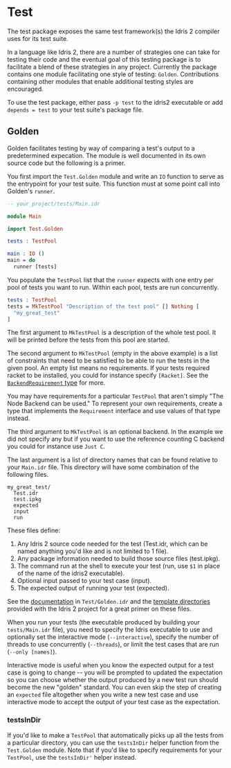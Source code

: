 # Test
The test package exposes the same test framework(s) the Idris 2 compiler
uses for its test suite.

In a language like Idris 2, there are a number of strategies one can take
for testing their code and the eventual goal of this testing package is to
facilitate a blend of these strategies in any project. Currently the package
contains one module facilitating one style of testing: `Golden`. Contributions
containing other modules that enable additional testing styles are encouraged.

To use the test package, either pass `-p test` to the idris2 executable or
add `depends = test` to your test suite's package file.

## Golden

Golden facilitates testing by way of comparing a test's output to a
predetermined expecation. The module is well documented in its own source code
but the following is a primer.

You first import the `Test.Golden` module and write an `IO` function to serve as
the entrypoint for your test suite. This function must at some point call into
Golden's `runner`.
```idris
-- your_project/tests/Main.idr

module Main

import Test.Golden

tests : TestPool

main : IO ()
main = do
  runner [tests]
```

You populate the `TestPool` list that the `runner` expects with one entry per
pool of tests you want to run. Within each pool, tests are run concurrently.
```idris
tests : TestPool
tests = MkTestPool "Description of the test pool" [] Nothing [
  "my_great_test"
]
```

The first argument to `MkTestPool` is a description of the whole test pool.
It will be printed before the tests from this pool are started.

The second argument to `MkTestPool` (empty in the above example) is a list of
constraints that need to be satisfied to be able to run the tests in the given
pool. An empty list means no requirements. If your tests required racket to be
installed, you could for instance specify `[Racket]`.
See the [`BackendRequirement` type](./Test/Golden.idr#L343) for more.

You may have requirements for a particular `TestPool` that aren't simply "The
Node Backend can be used." To represent your own requirements, create a type
that implements the `Requirement` interface and use values of that type instead.

The third argument to `MkTestPool` is an optional backend. In the example we
did not specify any but if you want to use the reference counting C backend
you could for instance use `Just C`.


The last argument is a list of directory names that can be found relative to
your `Main.idr` file. This directory will have some combination of the following
files.
```Shell
my_great_test/
  Test.idr
  test.ipkg
  expected
  input
  run
```

These files define:
1. Any Idris 2 source code needed for the test
  (Test.idr, which can be named anything you'd like and is not limited to 1 file).
2. Any package information needed to build those source files (test.ipkg).
3. The command run at the shell to execute your test (run, use `$1` in place of the name of the idris2 executable).
4. Optional input passed to your test case (input).
5. The expected output of running your test (expected).

See the [documentation](./Test/Golden.idr#L12) in `Test/Golden.idr` and
the [template directories](../../tests/templates) provided with the Idris 2
project for a great primer on these files.

When you run your tests (the executable produced by building your
`tests/Main.idr` file), you need to specify the Idris executable to use
and optionally set the interactive mode (`--interactive`), specify the
number of threads to use concurrently (`--threads`), or limit the test
cases that are run (`--only [names]`).

Interactive mode is useful when you know the expected output for a test case
is going to change -- you will be prompted to updated the expectation so you
can choose whether the output produced by a new test run should become the new
"golden" standard.
You can even skip the step of creating an `expected` file altogether when you
write a new test case and use interactive mode to accept the output of your
test case as the expectation.

### testsInDir

If you'd like to make a `TestPool` that automatically picks up all the tests
from a particular directory, you can use the `testsInDir` helper function from
the `Test.Golden` module. Note that if you'd like to specify requirements for
your `TestPool`, use the `testsInDir'` helper instead.

